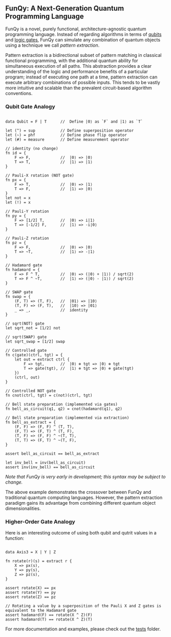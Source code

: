 ## FunQy: A Next-Generation Quantum Programming Language

FunQy is a novel, purely functional, architecture-agnostic quantum programming language. 
Instead of regarding algorithms in terms of [qubits](https://en.wikipedia.org/wiki/Qubit) and [logic gates](https://en.wikipedia.org/wiki/Quantum_logic_gate), 
FunQy can simulate any combination of quantum objects using a technique we call _pattern extraction_. 

Pattern extraction is a bidirectional subset of pattern matching in classical functional programming, 
with the additional quantum ability for simultaneous execution of all paths. 
This abstraction provides a clear understanding of the logic and performance benefits of a particular program; 
instead of executing one path at a time, pattern extraction can execute arbitrary combinations of possible inputs. 
This tends to be vastly more intuitive and scalable than the prevalent circuit-based algorithm conventions. 

### Qubit Gate Analogy

```

data Qubit = F | T		//	Define |0⟩ as `F` and |1⟩ as `T`

let (^) = sup			// Define superposition operator
let (~) = phf			// Define phase flip operator
let (#) = measure		// Define measurement operator

// identity (no change)
fn id = {
	F => F,				//	|0⟩ => |0⟩
	T => T,				//	|1⟩ => |1⟩
}

// Pauli-X rotation (NOT gate)
fn px = {
	F => T,				//	|0⟩ => |1⟩
	T => F,				//	|1⟩ => |0⟩
}
let not = x
let (!) = x

// Pauli-Y rotation
fn py = {
	F => [1/2] T,		//	|0⟩ => i|1⟩
	T => [-1/2] F,		//	|1⟩ => -i|0⟩
}

// Pauli-Z rotation
fn pz = {
	F => F,				//	|0⟩ => |0⟩
	T => ~T,			//	|1⟩ => -|1⟩
}

// Hadamard gate
fn hadamard = {
	F => F ^ T, 		//	|0⟩ => (|0⟩ + |1⟩) / sqrt(2)
	T => F ^ ~T,		//	|1⟩ => (|0⟩ - |1⟩) / sqrt(2)
}

// SWAP gate
fn swap = {
	(F, T) => (T, F), 	//	|01⟩ => |10⟩
	(T, F) => (F, T),	//	|10⟩ => |01⟩
	_ => _,				//	identity
}

// sqrt(NOT) gate
let sqrt_not = [1/2] not

// sqrt(SWAP) gate
let sqrt_swap = [1/2] swap

// Controlled gate
fn c(gate)(ctrl, tgt) = {
	let out = extract ctrl {
		F => tgt, 		//	|0⟩ ⊗ tgt => |0⟩ ⊗ tgt 
		T => gate(tgt),	//	|1⟩ ⊗ tgt => |0⟩ ⊗ gate(tgt)
	})
	(ctrl, out)
}

// Controlled NOT gate
fn cnot(ctrl, tgt) = c(not)(ctrl, tgt)

// Bell state preparation (implemented via gates)
fn bell_as_circuit(q1, q2) = cnot(hadamard(q1), q2)

// Bell state preparation (implemented via extraction)
fn bell_as_extract = {
	(F, F) => (F, F) ^ (T, T),
	(F, T) => (F, T) ^ (T, F),
	(T, F) => (F, F) ^ ~(T, T),
	(T, T) => (F, T) ^ ~(T, F),
}

assert bell_as_circuit == bell_as_extract

let inv_bell = inv(bell_as_circuit)
assert inv(inv_bell) == bell_as_circuit

```

_Note that FunQy is very early in development; this syntax may be subject to change._

The above example demonstrates the crossover between FunQy and traditional quantum computing languages. 
However, the pattern extraction paradigm gains its advantage from combining different quantum object dimensionalities. 

### Higher-Order Gate Analogy

Here is an interesting outcome of using both qubit and qutrit values in a function:

```

data Axis3 = X | Y | Z

fn rotate(r)(s) = extract r {
	X => px(s),
	Y => py(s),
	Z => pz(s),
}

assert rotate(X) == px
assert rotate(Y) == py
assert rotate(Z) == pz

// Rotating a value by a superposition of the Pauli X and Z gates is equivalent to the Hadamard gate
assert hadamard(F) == rotate(X ^ Z)(F)
assert hadamard(T) == rotate(X ^ Z)(T)

```

For more documentation and examples, please check out the [tests](tree/master/tests) folder. 
